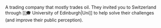 A trading company that mostly trades oil. They invited you to Switzerland through [[🎓 University of Edinburgh|Uni]] to help solve their challenges (and improve their public perception). 